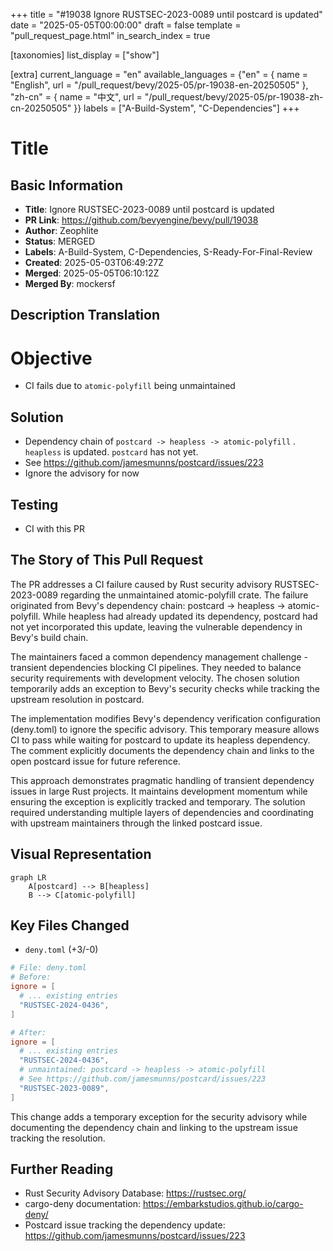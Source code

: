 +++
title = "#19038 Ignore RUSTSEC-2023-0089 until postcard is updated"
date = "2025-05-05T00:00:00"
draft = false
template = "pull_request_page.html"
in_search_index = true

[taxonomies]
list_display = ["show"]

[extra]
current_language = "en"
available_languages = {"en" = { name = "English", url = "/pull_request/bevy/2025-05/pr-19038-en-20250505" }, "zh-cn" = { name = "中文", url = "/pull_request/bevy/2025-05/pr-19038-zh-cn-20250505" }}
labels = ["A-Build-System", "C-Dependencies"]
+++

# Title

## Basic Information
- **Title**: Ignore RUSTSEC-2023-0089 until postcard is updated
- **PR Link**: https://github.com/bevyengine/bevy/pull/19038
- **Author**: Zeophlite
- **Status**: MERGED
- **Labels**: A-Build-System, C-Dependencies, S-Ready-For-Final-Review
- **Created**: 2025-05-03T06:49:27Z
- **Merged**: 2025-05-05T06:10:12Z
- **Merged By**: mockersf

## Description Translation
# Objective

- CI fails due to `atomic-polyfill` being unmaintained

## Solution

- Dependency chain of `postcard -> heapless -> atomic-polyfill` .  `heapless` is updated.  `postcard` has not yet.
- See https://github.com/jamesmunns/postcard/issues/223
- Ignore the advisory for now

## Testing

- CI with this PR

## The Story of This Pull Request

The PR addresses a CI failure caused by Rust security advisory RUSTSEC-2023-0089 regarding the unmaintained atomic-polyfill crate. The failure originated from Bevy's dependency chain: postcard → heapless → atomic-polyfill. While heapless had already updated its dependency, postcard had not yet incorporated this update, leaving the vulnerable dependency in Bevy's build chain.

The maintainers faced a common dependency management challenge - transient dependencies blocking CI pipelines. They needed to balance security requirements with development velocity. The chosen solution temporarily adds an exception to Bevy's security checks while tracking the upstream resolution in postcard.

The implementation modifies Bevy's dependency verification configuration (deny.toml) to ignore the specific advisory. This temporary measure allows CI to pass while waiting for postcard to update its heapless dependency. The comment explicitly documents the dependency chain and links to the open postcard issue for future reference.

This approach demonstrates pragmatic handling of transient dependency issues in large Rust projects. It maintains development momentum while ensuring the exception is explicitly tracked and temporary. The solution required understanding multiple layers of dependencies and coordinating with upstream maintainers through the linked postcard issue.

## Visual Representation

```mermaid
graph LR
    A[postcard] --> B[heapless]
    B --> C[atomic-polyfill]
```

## Key Files Changed

- `deny.toml` (+3/-0)

```toml
# File: deny.toml
# Before:
ignore = [
  # ... existing entries
  "RUSTSEC-2024-0436",
]

# After:
ignore = [
  # ... existing entries
  "RUSTSEC-2024-0436",
  # unmaintained: postcard -> heapless -> atomic-polyfill
  # See https://github.com/jamesmunns/postcard/issues/223
  "RUSTSEC-2023-0089",
]
```

This change adds a temporary exception for the security advisory while documenting the dependency chain and linking to the upstream issue tracking the resolution.

## Further Reading

- Rust Security Advisory Database: https://rustsec.org/
- cargo-deny documentation: https://embarkstudios.github.io/cargo-deny/
- Postcard issue tracking the dependency update: https://github.com/jamesmunns/postcard/issues/223